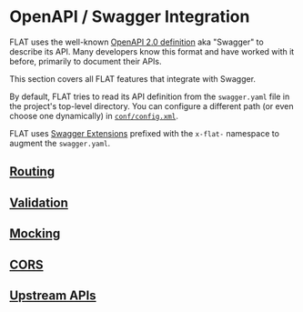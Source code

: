 # OpenAPI / Swagger Integration

FLAT uses the well-known [OpenAPI 2.0 definition](https://swagger.io/docs/specification/2-0/basic-structure/) aka "Swagger" to describe its API. Many developers know this format and have worked with it before, primarily to document their APIs.

This section covers all FLAT features that integrate with Swagger.

By default, FLAT tries to read its API definition from the `swagger.yaml` file in the project's top-level directory. You can configure a different path (or even choose one dynamically) in [`conf/config.xml`](/reference/configuration.md).

FLAT uses [Swagger Extensions](https://swagger.io/docs/specification/2-0/swagger-extensions/) prefixed with the `x-flat-` namespace to augment the `swagger.yaml`.


## [Routing](routing.md)

## [Validation](validation.md)

## [Mocking](mocking.md)

## [CORS](cors.md)

## [Upstream APIs](upstream.md)
